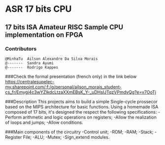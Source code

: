 # ASR 17 bits CPU
## 17 bits ISA Amateur RISC Sample CPU implementation on FPGA

### Contributors 
    @MinhaTu  Ailson Alexandre Da Silva Morais
    @-------  Sandra Ayumi
    @-------  Rodrigo Kappes

###Check the formal presentation (french only) in the link below
https://centralesupelec-my.sharepoint.com/:f:/g/personal/ailson_morais_student-cs_fr/Emygj4c3wYZIkdcLtzaXXmEBsK_Y-_uDHsIJTqzVPmdvQg?e=v7OoTj

###Description 
This projects aims to build a simple Single-cycle prossecor based on the MIPS architecture for basic functions. Using a homemade ISA composed of 17 bits, it's designed the respect the following specifications:
    -Perform arithmetic and logic operations on registers;
    -Allow the realization of loops and jumps;
    -Allow conditions.
    
###Main components of the circuitry
    -Control unit;
    -ROM;
    -RAM;
    -Stack;
    -Register File;
    -ALU;
    -Mutex;
    -Sign_extend modules.
    
